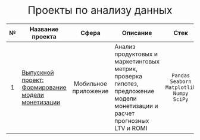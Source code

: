 <h1 style="font-weight:normal" align="center">
  &nbsp;Проекты по анализу данных&nbsp;
</h1>

|№|Название проекта|Сфера|Описание|Стек|
|:-----:|-----|:-----:|-----|:-----:|
|1|[Выпускной проект: Формирование модели монетизации](https://github.com/pyrrow0w/Yandex_practicum/tree/main/Monetization%20model)|Мобильное приложение|Анализ продуктовых и маркетинговых метрик, проверка гипотез, предложение модели монетизации и расчет прогнозных LTV и ROMI |`Pandas` `Seaborn` `Matplotlib` `Numpy` `SciPy`|
